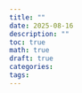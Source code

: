 ```yaml
---
title: ""
date: 2025-08-16
description: ""
toc: true
math: true
draft: true
categories: 
tags:
---
```


